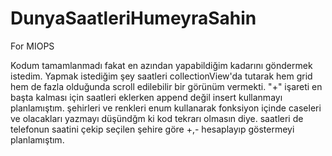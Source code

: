 # DunyaSaatleriHumeyraSahin
For MIOPS

Kodum tamamlanmadı fakat en azından yapabildiğim kadarını göndermek istedim. Yapmak istediğim şey saatleri collectionView'da tutarak hem grid hem de fazla olduğunda scroll edilebilir bir görünüm vermekti. "+" işareti en başta kalması için saatleri eklerken append değil insert kullanmayı planlamıştım. şehirleri ve renkleri enum kullanarak fonksiyon içinde caseleri ve olacakları yazmayı düşündğm ki kod tekrarı olmasın diye. saatleri de telefonun saatini çekip seçilen şehire göre +,- hesaplayıp göstermeyi planlamıştım.
